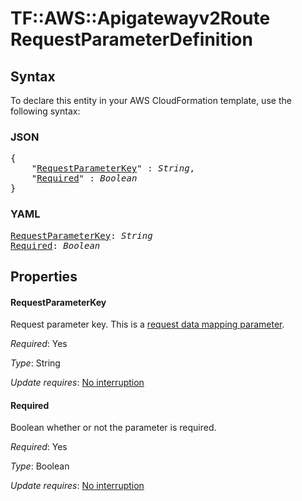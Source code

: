 # TF::AWS::Apigatewayv2Route RequestParameterDefinition

## Syntax

To declare this entity in your AWS CloudFormation template, use the following syntax:

### JSON

<pre>
{
    "<a href="#requestparameterkey" title="RequestParameterKey">RequestParameterKey</a>" : <i>String</i>,
    "<a href="#required" title="Required">Required</a>" : <i>Boolean</i>
}
</pre>

### YAML

<pre>
<a href="#requestparameterkey" title="RequestParameterKey">RequestParameterKey</a>: <i>String</i>
<a href="#required" title="Required">Required</a>: <i>Boolean</i>
</pre>

## Properties

#### RequestParameterKey

Request parameter key. This is a [request data mapping parameter](https://docs.aws.amazon.com/apigateway/latest/developerguide/websocket-api-data-mapping.html#websocket-mapping-request-parameters).

_Required_: Yes

_Type_: String

_Update requires_: [No interruption](https://docs.aws.amazon.com/AWSCloudFormation/latest/UserGuide/using-cfn-updating-stacks-update-behaviors.html#update-no-interrupt)

#### Required

Boolean whether or not the parameter is required.

_Required_: Yes

_Type_: Boolean

_Update requires_: [No interruption](https://docs.aws.amazon.com/AWSCloudFormation/latest/UserGuide/using-cfn-updating-stacks-update-behaviors.html#update-no-interrupt)

